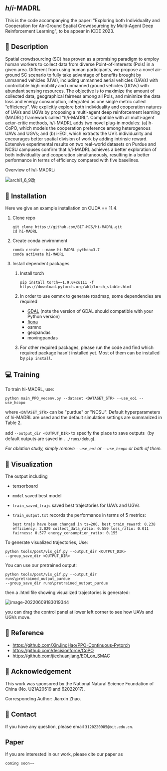 ## $h$/$i$-MADRL

This is the code accompanying the paper:  "Exploring both Individuality and Cooperation for Air-Ground Spatial Crowdsourcing by Multi-Agent Deep Reinforcement Learning", to be appear in ICDE 2023.

## :page_facing_up: Description

Spatial crowdsourcing (SC) has proven as a promising paradigm to employ human workers to collect data from diverse Point-of-Interests (PoIs) in a given area. Different from using human participants, we propose a novel air-ground SC scenario to fully take advantage of benefits brought by unmanned vehicles (UVs), including unmanned aerial vehicles (UAVs)
with controllable high mobility and unmanned ground vehicles (UGVs) with abundant sensing resources. The objective is to maximize the amount of collected data, geographical fairness among all PoIs, and minimize the data loss and energy consumption, integrated as one single metric called “efficiency”. We explicitly explore both individuality and cooperation natures of UAVs and UGVs by proposing a multi-agent deep reinforcement learning (MADRL) framework called “h/i-MADRL”. Compatible with all multi-agent actor-critic methods, h/i-MADRL adds two novel plug-in modules: (a) h-CoPO, which models the cooperation preference among heterogenous UAVs and UGVs; and (b) i-EOI, which extracts the UV’s individuality and encourages better spatial division of work by adding intrinsic reward. Extensive experimental results on two real-world datasets on Purdue and NCSU campuses confirm that h/i-MADRL achieves a better exploration of both individuality and cooperation simultaneously, resulting in a better performance in terms of efficiency compared with five baselines.

Overview of h/i-MADRL:

![archi1_6_9改](https://cdn.jsdelivr.net/gh/1candoallthings/figure-bed@main/img/202206091648024.png)

## :wrench: ​Installation
Here we give an example installation on CUDA == 11.4.

1. Clone repo

   ```
   git clone https://github.com/BIT-MCS/hi-MADRL.git
   cd hi-MADRL	
   ```

2. Create conda environment

   ```
   conda create --name hi-MADRL python=3.7
   conda activate hi-MADRL
   ```

3. Install dependent packages

   1. Install torch

      ```
      pip install torch==1.9.0+cu111 -f https://download.pytorch.org/whl/torch_stable.html
      ```

   2. In order to use osmnx to generate roadmap, some dependencies are required

      - [GDAL](https://www.lfd.uci.edu/~gohlke/pythonlibs/#gdal) (note the version of GDAL should compatible with your Python version)
      - [fiona](https://www.lfd.uci.edu/~gohlke/pythonlibs/#gdal) 
      - osmnx
      - geopandas
      - movingpandas

   3. For other required packages, please run the code and find which required package hasn't installed yet. Most of them can be installed by `pip install`.

## :computer: Training

To train hi-MADRL, use:

```
python main_PPO_vecenv.py --dataset <DATASET_STR> --use_eoi --use_hcopo
```

where `<DATASET_STR>` can be "purdue" or "NCSU". Default hyperparameters of hi-MADRL are used and the default simulation settings are summarized in Table 2.

add `--output_dir <OUTPUT_DIR>` to specify the place to save outputs（by default outputs are saved in  `../runs/debug`).

*For ablation study, simply remove `--use_eoi` or `--use_hcopo` or both of them.*

## :checkered_flag: Visualization

The output including

- tensorboard

- `model` saved best model

- `train_saved_trajs` saved best trajectories for UAVs and UGVs

- `train_output.txt` records the performance in terms of 5 metrics:

  ```
  best trajs have been changed in ts=200. best_train_reward: 0.238 efficiency: 2.029 collect_data_ratio: 0.550 loss_ratio: 0.011 fairness: 0.577 energy_consumption_ratio: 0.155
  ```

To generate visualized trajectories, Use:

```
python tools/post/vis_gif.py --output_dir <OUTPUT_DIR>
--group_save_dir <OUTPUT_DIR>
```

You can use our pretrained output:

```
python tools/post/vis_gif.py --output_dir runs\pretrained_output_purdue
--group_save_dir runs\pretrained_output_purdue
```

then a .html file showing visualized trajectories is generated:

![image-20220609183019344](https://cdn.jsdelivr.net/gh/1candoallthings/figure-bed@main/img/202206091830013.png)

you can drag the control panel at lower left corner to see how UAVs and UGVs move.

## :clap: Reference

- https://github.com/XinJingHao/PPO-Continuous-Pytorch
- https://github.com/decisionforce/CoPO
- https://github.com/jiechuanjiang/EOI_on_SMAC


## :scroll: Acknowledgement

This work was sponsored by the National Natural Science Foundation of China (No. U21A20519 and 62022017). 

Corresponding Author: Jianxin Zhao.

## :e-mail: Contact

If you have any question, please email `3120220985@bit.edu.cn`.

## Paper

If you are interested in our work, please cite our paper as

```
coming soon~~
```

